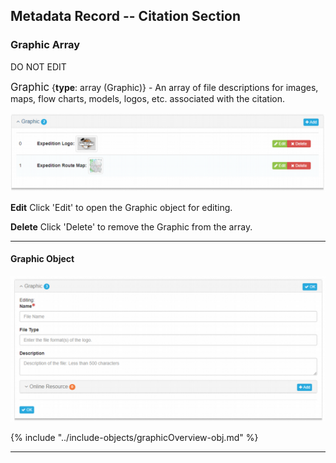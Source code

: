 ## Metadata Record -- Citation Section
### Graphic Array
DO NOT EDIT

<span class="md-panel" style="font-size: larger">Graphic</span> {**type**: array (<span class="md-panel">Graphic</span>)} - An array of file descriptions for images, maps, flow charts, models, logos, etc. associated with the citation.

![Graphic Array](/assets/reference/edit-objects/citation/graphic-array.png)

<strong class="btn btn-success btn-xs"> <i class="fa fa-pencil"> </i> Edit</strong> Click 'Edit' to open the <span class="md-panel">Graphic</span> object for editing.

<strong class="btn btn-danger btn-xs"> <i class="fa fa-times"> </i> Delete</strong> Click 'Delete' to remove the <span class="md-panel">Graphic</span> from the array.

---

#### Graphic Object

![Graphic Overview](/assets/reference/edit-objects/citation/graphic.png)

{% include "../include-objects/graphicOverview-obj.md" %}

---
